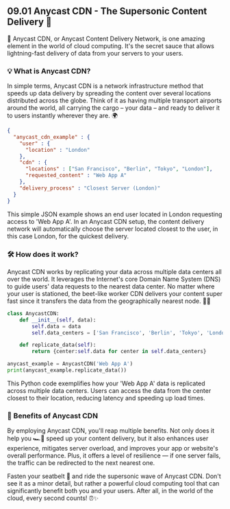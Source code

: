 ## 09.01 Anycast CDN - The Supersonic Content Delivery 🚀

📖 Anycast CDN, or Anycast Content Delivery Network, is one amazing element in the world of cloud computing. It's the secret sauce that allows lightning-fast delivery of data from your servers to your users.

### 💡 What is Anycast CDN?

In simple terms, Anycast CDN is a network infrastructure method that speeds up data delivery by spreading the content over several locations distributed across the globe. Think of it as having multiple transport airports around the world, all carrying the cargo – your data – and ready to deliver it to users instantly wherever they are. 🌍

```json
{
  "anycast_cdn_example" : {
    "user" : {
      "location" : "London"
    },
    "cdn" : {
      "locations" : ["San Francisco", "Berlin", "Tokyo", "London"],
      "requested_content" : "Web App A"
    },
    "delivery_process" : "Closest Server (London)"
  }
}
```
This simple JSON example shows an end user located in London requesting access to 'Web App A'. In an Anycast CDN setup, the content delivery network will automatically choose the server located closest to the user, in this case London, for the quickest delivery.

### 🛠 How does it work? 

Anycast CDN works by replicating your data across multiple data centers all over the world. It leverages the Internet's core Domain Name System (DNS) to guide users' data requests to the nearest data center. No matter where your user is stationed, the beet-like worker CDN delivers your content super fast since it transfers the data from the geographically nearest node. 🐝💼

```python
class AnycastCDN:
    def __init__(self, data):
        self.data = data
        self.data_centers = ['San Francisco', 'Berlin', 'Tokyo', 'London']

    def replicate_data(self):
        return {center:self.data for center in self.data_centers}

anycast_example = AnycastCDN('Web App A')
print(anycast_example.replicate_data())
```
This Python code exemplifies how your 'Web App A' data is replicated across multiple data centers. Users can access the data from the center closest to their location, reducing latency and speeding up load times.

### 💎 Benefits of Anycast CDN

By employing Anycast CDN, you'll reap multiple benefits. Not only does it help you 🏎💨 speed up your content delivery, but it also enhances user experience, mitigates server overload, and improves your app or website's overall performance. Plus, it offers a level of resilience — if one server fails, the traffic can be redirected to the next nearest one.

Fasten your seatbelt 🚀 and ride the supersonic wave of Anycast CDN. Don't see it as a minor detail, but rather a powerful cloud computing tool that can significantly benefit both you and your users. After all, in the world of the cloud, every second counts! ⏰✨